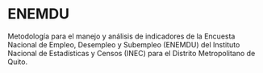# ENEMDU
Metodología para el manejo y análisis de indicadores de la Encuesta Nacional de Empleo, Desempleo y Subempleo (ENEMDU) del Instituto Nacional de Estadísticas y Censos (INEC) para el Distrito Metropolitano de Quito.
